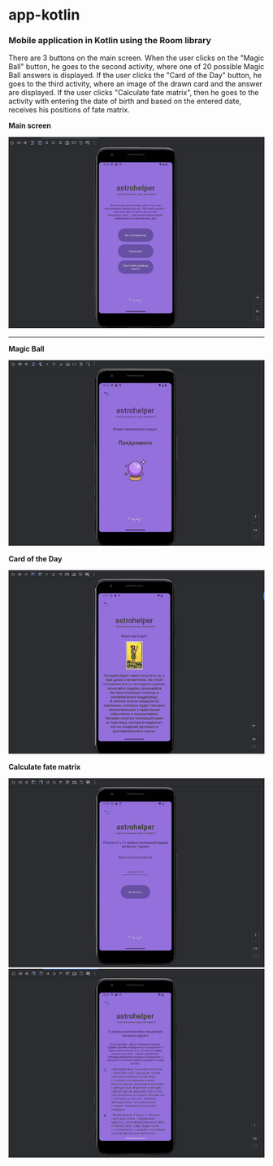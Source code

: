 # app-kotlin
### Mobile application in Kotlin using the Room library

There are 3 buttons on the main screen. When the user clicks on the "Magic Ball" button, he goes to the second aсtivity, where one of 20 possible Magic Ball answers is displayed. If the user clicks the "Card of the Day" button, he goes to the third activity, where an image of the drawn card and the answer are displayed. If the user clicks "Calculate fate matrix", then he goes to the activity with entering the date of birth and based on the entered date, receives his positions of fate matrix.

**Main screen**

![Main screen](https://github.com/vorobushku/app-kotlin/blob/main/mainscreen.png)
***
**Magic Ball**

![MagicBall](https://github.com/vorobushku/app-kotlin/blob/main/magicball1.png)

**Card of the Day**

![Card of the Day](https://github.com/vorobushku/app-kotlin/blob/main/cardoftheday.png)

**Calculate fate matrix**

![Date of Birth](https://github.com/vorobushku/app-kotlin/blob/main/dateofbirth.png)
![Calculate fate matrix](https://github.com/vorobushku/app-kotlin/blob/main/fatematrix.png)
